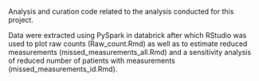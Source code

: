 Analysis and curation code related to the analysis conducted for this project.


Data were extracted using PySpark in databrick after which RStudio was used to plot raw counts (Raw_count.Rmd) as well as to estimate reduced measurements (missed_measurements_all.Rmd) and a sensitivity analysis of reduced number of patients with measurements (missed_measurements_id.Rmd). 
